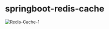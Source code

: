 # springboot-redis-cache
![Redis-Cache-1](https://user-images.githubusercontent.com/37142918/142734225-97a06d46-3256-46f6-bf00-b60a79bfc249.jpg)
